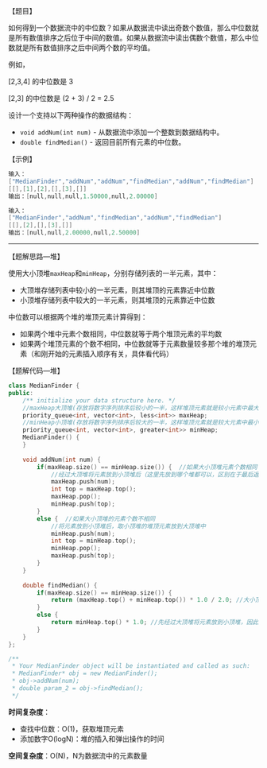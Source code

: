 【题目】

如何得到一个数据流中的中位数？如果从数据流中读出奇数个数值，那么中位数就是所有数值排序之后位于中间的数值。如果从数据流中读出偶数个数值，那么中位数就是所有数值排序之后中间两个数的平均值。

例如，

[2,3,4] 的中位数是 3

[2,3] 的中位数是 (2 + 3) / 2 = 2.5

设计一个支持以下两种操作的数据结构：

* `void addNum(int num)` - 从数据流中添加一个整数到数据结构中。
* `double findMedian()` - 返回目前所有元素的中位数。

【示例】

```c++
输入：
["MedianFinder","addNum","addNum","findMedian","addNum","findMedian"]
[[],[1],[2],[],[3],[]]
输出：[null,null,null,1.50000,null,2.00000]
```

```c++
输入：
["MedianFinder","addNum","findMedian","addNum","findMedian"]
[[],[2],[],[3],[]]
输出：[null,null,2.00000,null,2.50000]
```

---

【题解思路—堆】

使用大小顶堆`maxHeap`和`minHeap`，分别存储列表的一半元素，其中：

* 大顶堆存储列表中较小的一半元素，则其堆顶的元素靠近中位数
* 小顶堆存储列表中较大的一半元素，则其堆顶的元素靠近中位数

中位数可以根据两个堆的堆顶元素计算得到：

* 如果两个堆中元素个数相同，中位数就等于两个堆顶元素的平均数
* 如果两个堆顶元素的个数不相同，中位数就等于元素数量较多那个堆的堆顶元素（和刚开始的元素插入顺序有关，具体看代码）

【题解代码—堆】

```c++
class MedianFinder {
public:
    /** initialize your data structure here. */
    //maxHeap大顶堆(存放将数字序列排序后较小的一半，这样堆顶元素就是较小元素中最大的，靠近中位数)
    priority_queue<int, vector<int>, less<int>> maxHeap;
    //minHeap小顶堆(存放将数字序列排序后较大的一半，这样堆顶元素就是较大元素中最小的，靠近中位数)
    priority_queue<int, vector<int>, greater<int>> minHeap;
    MedianFinder() {
    }
    
    void addNum(int num) {
        if(maxHeap.size() == minHeap.size()) {  //如果大小顶堆元素个数相同
            //经过大顶堆将元素放到小顶堆后（这里先放到哪个堆都可以，区别在于最后返回的不同）
            maxHeap.push(num);
            int top = maxHeap.top();
            maxHeap.pop();
            minHeap.push(top);  
        }
        else {  //如果大小顶堆的元素个数不相同
            //将元素放到小顶堆后，取小顶堆的堆顶元素放到大顶堆中
            minHeap.push(num);
            int top = minHeap.top();
            minHeap.pop();
            maxHeap.push(top);
        }
    }
    
    double findMedian() {
        if(maxHeap.size() == minHeap.size()) {
            return (maxHeap.top() + minHeap.top()) * 1.0 / 2.0; //大小顶堆元素相同，则返回两个堆顶元素的平均值即可
        }
        else {
            return minHeap.top() * 1.0; //先经过大顶堆将元素放到小顶堆，因此这里返回小顶堆的堆顶元素（否则返回大顶堆的堆顶元素）
        }
    }
};

/**
 * Your MedianFinder object will be instantiated and called as such:
 * MedianFinder* obj = new MedianFinder();
 * obj->addNum(num);
 * double param_2 = obj->findMedian();
 */
```

**时间复杂度**：

* 查找中位数：O(1)，获取堆顶元素
* 添加数字O(logN)：堆的插入和弹出操作的时间

**空间复杂度**：O(N)，N为数据流中的元素数量